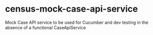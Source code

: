 # census-mock-case-api-service
Mock Case API service to be used for Cucumber and dev testing in the absence of a functional CaseApiService
